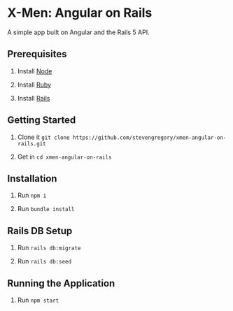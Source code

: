 # X-Men: Angular on Rails

A simple app built on Angular and the Rails 5 API.

## Prerequisites

1. Install [Node](http://nodejs.org)

1. Install [Ruby](http://www.ruby-lang.org)

1. Install [Rails](http://rubyonrails.org)

## Getting Started

1. Clone it `git clone https://github.com/stevengregory/xmen-angular-on-rails.git`

1. Get in `cd xmen-angular-on-rails`

## Installation

1. Run `npm i`

1. Run `bundle install`

## Rails DB Setup

1. Run `rails db:migrate`

1. Run `rails db:seed`

## Running the Application

1. Run `npm start`